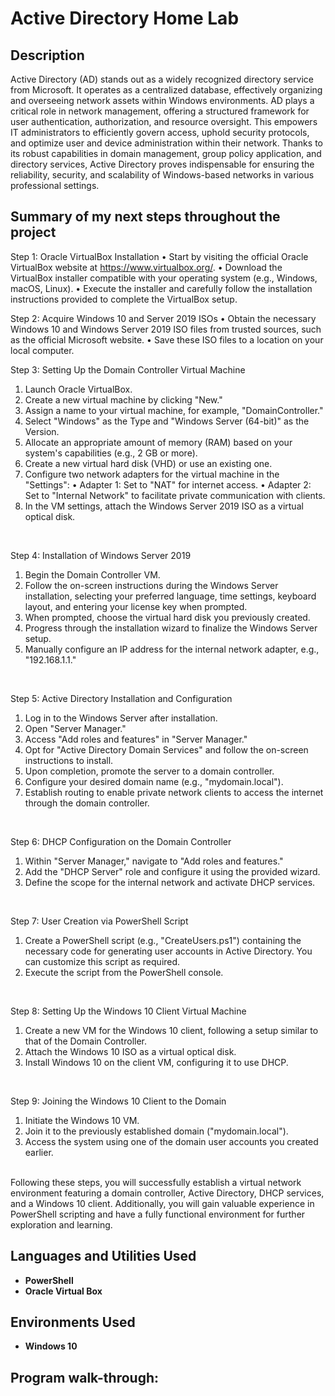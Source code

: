 <h1>Active Directory Home Lab</h1>

 
<h2>Description</h2>
Active Directory (AD) stands out as a widely recognized directory service from Microsoft. It operates as a centralized database, effectively organizing and overseeing network assets within Windows environments. AD plays a critical role in network management, offering a structured framework for user authentication, authorization, and resource oversight. This empowers IT administrators to efficiently govern access, uphold security protocols, and optimize user and device administration within their network. Thanks to its robust capabilities in domain management, group policy application, and directory services, Active Directory proves indispensable for ensuring the reliability, security, and scalability of Windows-based networks in various professional settings.

<br />
<h2>Summary of my next steps throughout the project</h2>

Step 1: Oracle VirtualBox Installation
•	Start by visiting the official Oracle VirtualBox website at https://www.virtualbox.org/.
•	Download the VirtualBox installer compatible with your operating system (e.g., Windows, macOS, Linux).
•	Execute the installer and carefully follow the installation instructions provided to complete the VirtualBox setup.
<br />

Step 2: Acquire Windows 10 and Server 2019 ISOs
•	Obtain the necessary Windows 10 and Windows Server 2019 ISO files from trusted sources, such as the official Microsoft website.
•	Save these ISO files to a location on your local computer.
<br />

Step 3: Setting Up the Domain Controller Virtual Machine 
1.	Launch Oracle VirtualBox.
2.	Create a new virtual machine by clicking "New."
3.	Assign a name to your virtual machine, for example, "DomainController."
4.	Select "Windows" as the Type and "Windows Server (64-bit)" as the Version.
5.	Allocate an appropriate amount of memory (RAM) based on your system's capabilities (e.g., 2 GB or more).
6.	Create a new virtual hard disk (VHD) or use an existing one.
7.	Configure two network adapters for the virtual machine in the "Settings":
•	Adapter 1: Set to "NAT" for internet access.
•	Adapter 2: Set to "Internal Network" to facilitate private communication with clients.
8.	In the VM settings, attach the Windows Server 2019 ISO as a virtual optical disk.
<br />

Step 4: Installation of Windows Server 2019
1.	Begin the Domain Controller VM.
2.	Follow the on-screen instructions during the Windows Server installation, selecting your preferred language, time settings, keyboard layout, and entering your license key when prompted.
3.	When prompted, choose the virtual hard disk you previously created.
4.	Progress through the installation wizard to finalize the Windows Server setup.
5.	Manually configure an IP address for the internal network adapter, e.g., "192.168.1.1."
<br />

Step 5: Active Directory Installation and Configuration
1.	Log in to the Windows Server after installation.
2.	Open "Server Manager."
3.	Access "Add roles and features" in "Server Manager."
4.	Opt for "Active Directory Domain Services" and follow the on-screen instructions to install.
5.	Upon completion, promote the server to a domain controller.
6.	Configure your desired domain name (e.g., "mydomain.local").
7.	Establish routing to enable private network clients to access the internet through the domain controller.
<br />

Step 6: DHCP Configuration on the Domain Controller
1.	Within "Server Manager," navigate to "Add roles and features."
2.	Add the "DHCP Server" role and configure it using the provided wizard.
3.	Define the scope for the internal network and activate DHCP services.
<br />

Step 7: User Creation via PowerShell Script
1.	Create a PowerShell script (e.g., "CreateUsers.ps1") containing the necessary code for generating user accounts in Active Directory. You can customize this script as required.
2.	Execute the script from the PowerShell console.
<br />

Step 8: Setting Up the Windows 10 Client Virtual Machine
1.	Create a new VM for the Windows 10 client, following a setup similar to that of the Domain Controller.
2.	Attach the Windows 10 ISO as a virtual optical disk.
3.	Install Windows 10 on the client VM, configuring it to use DHCP.
<br />

Step 9: Joining the Windows 10 Client to the Domain
1.	Initiate the Windows 10 VM.
2.	Join it to the previously established domain ("mydomain.local").
3.	Access the system using one of the domain user accounts you created earlier.

<br />
Following these steps, you will successfully establish a virtual network environment featuring a domain controller, Active Directory, DHCP services, and a Windows 10 client. Additionally, you will gain valuable experience in PowerShell scripting and have a fully functional environment for further exploration and learning.


<h2>Languages and Utilities Used</h2>

- <b>PowerShell</b> 
- <b>Oracle Virtual Box</b>

<h2>Environments Used </h2>

- <b>Windows 10</b> 

<h2>Program walk-through:</h2>



